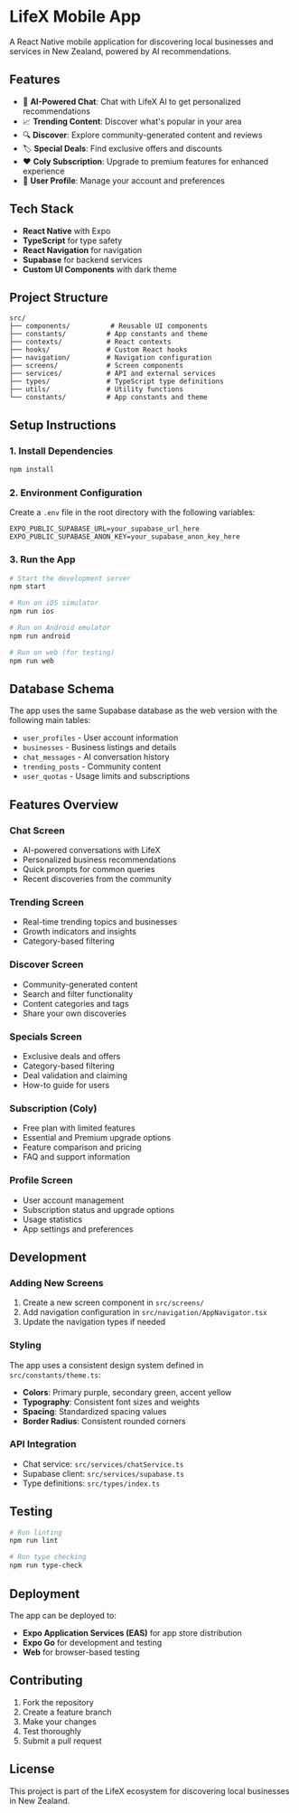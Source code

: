 # LifeX Mobile App

A React Native mobile application for discovering local businesses and services in New Zealand, powered by AI recommendations.

## Features

- 🤖 **AI-Powered Chat**: Chat with LifeX AI to get personalized recommendations
- 📈 **Trending Content**: Discover what's popular in your area
- 🔍 **Discover**: Explore community-generated content and reviews
- 🏷️ **Special Deals**: Find exclusive offers and discounts
- ❤️ **Coly Subscription**: Upgrade to premium features for enhanced experience
- 👤 **User Profile**: Manage your account and preferences

## Tech Stack

- **React Native** with Expo
- **TypeScript** for type safety
- **React Navigation** for navigation
- **Supabase** for backend services
- **Custom UI Components** with dark theme

## Project Structure

```
src/
├── components/          # Reusable UI components
├── constants/          # App constants and theme
├── contexts/           # React contexts
├── hooks/              # Custom React hooks
├── navigation/         # Navigation configuration
├── screens/            # Screen components
├── services/           # API and external services
├── types/              # TypeScript type definitions
├── utils/              # Utility functions
└── constants/          # App constants and theme
```

## Setup Instructions

### 1. Install Dependencies

```bash
npm install
```

### 2. Environment Configuration

Create a `.env` file in the root directory with the following variables:

```env
EXPO_PUBLIC_SUPABASE_URL=your_supabase_url_here
EXPO_PUBLIC_SUPABASE_ANON_KEY=your_supabase_anon_key_here
```

### 3. Run the App

```bash
# Start the development server
npm start

# Run on iOS simulator
npm run ios

# Run on Android emulator
npm run android

# Run on web (for testing)
npm run web
```

## Database Schema

The app uses the same Supabase database as the web version with the following main tables:

- `user_profiles` - User account information
- `businesses` - Business listings and details
- `chat_messages` - AI conversation history
- `trending_posts` - Community content
- `user_quotas` - Usage limits and subscriptions

## Features Overview

### Chat Screen
- AI-powered conversations with LifeX
- Personalized business recommendations
- Quick prompts for common queries
- Recent discoveries from the community

### Trending Screen
- Real-time trending topics and businesses
- Growth indicators and insights
- Category-based filtering

### Discover Screen
- Community-generated content
- Search and filter functionality
- Content categories and tags
- Share your own discoveries

### Specials Screen
- Exclusive deals and offers
- Category-based filtering
- Deal validation and claiming
- How-to guide for users

### Subscription (Coly)
- Free plan with limited features
- Essential and Premium upgrade options
- Feature comparison and pricing
- FAQ and support information

### Profile Screen
- User account management
- Subscription status and upgrade options
- Usage statistics
- App settings and preferences

## Development

### Adding New Screens

1. Create a new screen component in `src/screens/`
2. Add navigation configuration in `src/navigation/AppNavigator.tsx`
3. Update the navigation types if needed

### Styling

The app uses a consistent design system defined in `src/constants/theme.ts`:

- **Colors**: Primary purple, secondary green, accent yellow
- **Typography**: Consistent font sizes and weights
- **Spacing**: Standardized spacing values
- **Border Radius**: Consistent rounded corners

### API Integration

- Chat service: `src/services/chatService.ts`
- Supabase client: `src/services/supabase.ts`
- Type definitions: `src/types/index.ts`

## Testing

```bash
# Run linting
npm run lint

# Run type checking
npm run type-check
```

## Deployment

The app can be deployed to:

- **Expo Application Services (EAS)** for app store distribution
- **Expo Go** for development and testing
- **Web** for browser-based testing

## Contributing

1. Fork the repository
2. Create a feature branch
3. Make your changes
4. Test thoroughly
5. Submit a pull request

## License

This project is part of the LifeX ecosystem for discovering local businesses in New Zealand.
